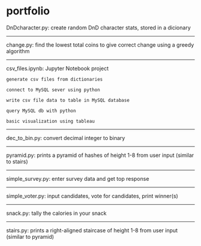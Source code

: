 # portfolio
DnDcharacter.py: create random DnD character stats, stored in a dicionary
****
change.py: find the lowest total coins to give correct change using a greedy algorithm
****
csv_files.ipynb: Jupyter Notebook project

    generate csv files from dictionaries
    
    connect to MySQL sever using python
    
    write csv file data to table in MySQL database
    
    query MySQL db with python
    
    basic visualization using tableau
****
dec_to_bin.py: convert decimal integer to binary
****
pyramid.py: prints a pyramid of hashes of height 1-8 from user input (similar to stairs)
****
simple_survey.py: enter survey data and get top response
****
simple_voter.py: input candidates, vote for candidates, print winner(s)
****
snack.py: tally the calories in your snack
****
stairs.py: prints a right-aligned staircase of height 1-8 from user input (similar to pyramid)
